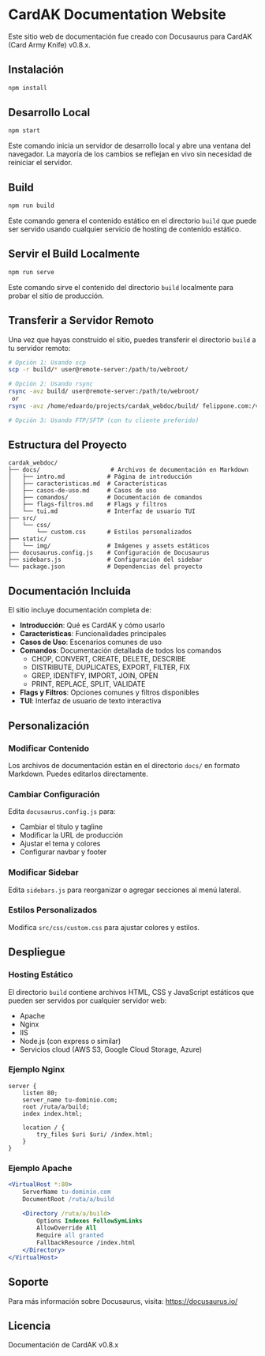 # CardAK Documentation Website

Este sitio web de documentación fue creado con Docusaurus para CardAK (Card Army Knife) v0.8.x.

## Instalación

```bash
npm install
```

## Desarrollo Local

```bash
npm start
```

Este comando inicia un servidor de desarrollo local y abre una ventana del navegador. La mayoría de los cambios se reflejan en vivo sin necesidad de reiniciar el servidor.

## Build

```bash
npm run build
```

Este comando genera el contenido estático en el directorio `build` que puede ser servido usando cualquier servicio de hosting de contenido estático.

## Servir el Build Localmente

```bash
npm run serve
```

Este comando sirve el contenido del directorio `build` localmente para probar el sitio de producción.

## Transferir a Servidor Remoto

Una vez que hayas construido el sitio, puedes transferir el directorio `build` a tu servidor remoto:

```bash
# Opción 1: Usando scp
scp -r build/* user@remote-server:/path/to/webroot/

# Opción 2: Usando rsync
rsync -avz build/ user@remote-server:/path/to/webroot/
 or 
rsync -avz /home/eduardo/projects/cardak_webdoc/build/ felippone.com:/var/www/cardak/

# Opción 3: Usando FTP/SFTP (con tu cliente preferido)
```

## Estructura del Proyecto

```
cardak_webdoc/
├── docs/                    # Archivos de documentación en Markdown
│   ├── intro.md            # Página de introducción
│   ├── caracteristicas.md  # Características
│   ├── casos-de-uso.md     # Casos de uso
│   ├── comandos/           # Documentación de comandos
│   ├── flags-filtros.md    # Flags y filtros
│   └── tui.md              # Interfaz de usuario TUI
├── src/
│   └── css/
│       └── custom.css      # Estilos personalizados
├── static/
│   └── img/                # Imágenes y assets estáticos
├── docusaurus.config.js    # Configuración de Docusaurus
├── sidebars.js             # Configuración del sidebar
└── package.json            # Dependencias del proyecto
```

## Documentación Incluida

El sitio incluye documentación completa de:

- **Introducción**: Qué es CardAK y cómo usarlo
- **Características**: Funcionalidades principales
- **Casos de Uso**: Escenarios comunes de uso
- **Comandos**: Documentación detallada de todos los comandos
  - CHOP, CONVERT, CREATE, DELETE, DESCRIBE
  - DISTRIBUTE, DUPLICATES, EXPORT, FILTER, FIX
  - GREP, IDENTIFY, IMPORT, JOIN, OPEN
  - PRINT, REPLACE, SPLIT, VALIDATE
- **Flags y Filtros**: Opciones comunes y filtros disponibles
- **TUI**: Interfaz de usuario de texto interactiva

## Personalización

### Modificar Contenido

Los archivos de documentación están en el directorio `docs/` en formato Markdown. Puedes editarlos directamente.

### Cambiar Configuración

Edita `docusaurus.config.js` para:
- Cambiar el título y tagline
- Modificar la URL de producción
- Ajustar el tema y colores
- Configurar navbar y footer

### Modificar Sidebar

Edita `sidebars.js` para reorganizar o agregar secciones al menú lateral.

### Estilos Personalizados

Modifica `src/css/custom.css` para ajustar colores y estilos.

## Despliegue

### Hosting Estático

El directorio `build` contiene archivos HTML, CSS y JavaScript estáticos que pueden ser servidos por cualquier servidor web:

- Apache
- Nginx
- IIS
- Node.js (con express o similar)
- Servicios cloud (AWS S3, Google Cloud Storage, Azure)

### Ejemplo Nginx

```nginx
server {
    listen 80;
    server_name tu-dominio.com;
    root /ruta/a/build;
    index index.html;

    location / {
        try_files $uri $uri/ /index.html;
    }
}
```

### Ejemplo Apache

```apache
<VirtualHost *:80>
    ServerName tu-dominio.com
    DocumentRoot /ruta/a/build

    <Directory /ruta/a/build>
        Options Indexes FollowSymLinks
        AllowOverride All
        Require all granted
        FallbackResource /index.html
    </Directory>
</VirtualHost>
```

## Soporte

Para más información sobre Docusaurus, visita: https://docusaurus.io/

## Licencia

Documentación de CardAK v0.8.x